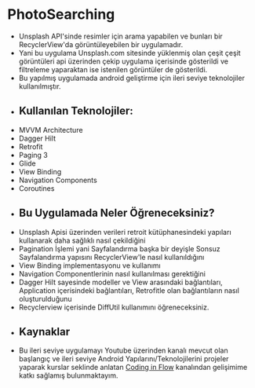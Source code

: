 # PhotoSearching
- Unsplash API'sinde resimler için arama yapabilen ve bunları bir RecyclerView'da görüntüleyebilen bir uygulamadır.
- Yani bu uygulama Unsplash.com sitesinde yüklenmiş olan çeşit çeşit görüntüleri api üzerinden çekip uygulama içerisinde gösterildi ve filtreleme yaparaktan ise istenilen görüntüler de gösterildi.
- Bu yapılmış uygulamada android geliştirme için ileri seviye teknolojiler kullanılmıştır.
- ## Kullanılan Teknolojiler:
- MVVM Architecture
- Dagger Hilt
- Retrofit
- Paging 3
- Glide
- View Binding
- Navigation Components
- Coroutines 
- ## Bu Uygulamada Neler Öğreneceksiniz?
- Unsplash Apisi üzerinden verileri retroit kütüphanesindeki yapıları kullanarak daha sağlıklı nasıl çekildiğini
- Pagination İşlemi yani Sayfalandırma başka bir deyişle Sonsuz Sayfalandırma yapısını RecyclerView'le nasıl kullanıldığını
- View Binding implementasyonu ve kullanımı
- Navigation Componentlerinin nasıl kullanılması gerektiğini
- Dagger Hilt sayesinde modeller ve View arasındaki bağlantıları, Application içerisindeki bağlantıları, Retrofitle olan bağlantıların nasıl oluşturulduğunu 
- Recyclerview içerisinde DiffUtil kullanımını öğreneceksiniz.
- ## Kaynaklar
- Bu ileri seviye uygulamayı Youtube üzerinden kanalı mevcut olan başlangıç ve ileri seviye Android Yapılarını/Teknolojilerini projeler yaparak kurslar seklinde anlatan [Coding in Flow](https://www.youtube.com/playlist?list=PLrnPJCHvNZuC_pEfFlZuTmjlY4T3DTtED) kanalından gelişimime katkı sağlamış bulunmaktayım.


